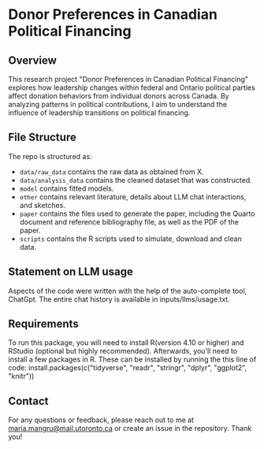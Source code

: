 # Donor Preferences in Canadian Political Financing

## Overview

This research project "Donor Preferences in Canadian Political Financing" explores how leadership changes within federal and Ontario political parties affect donation behaviors from individual donors across Canada. By analyzing patterns in political contributions, I aim to understand the influence of leadership transitions on political financing.


## File Structure

The repo is structured as:

-   `data/raw_data` contains the raw data as obtained from X.
-   `data/analysis_data` contains the cleaned dataset that was constructed.
-   `model` contains fitted models. 
-   `other` contains relevant literature, details about LLM chat interactions, and sketches.
-   `paper` contains the files used to generate the paper, including the Quarto document and reference bibliography file, as well as the PDF of the paper. 
-   `scripts` contains the R scripts used to simulate, download and clean data.


## Statement on LLM usage

Aspects of the code were written with the help of the auto-complete tool, ChatGpt. The entire chat history is available in inputs/llms/usage.txt.

## Requirements
To run this package, you will need to install R(version 4.10 or higher) and RStudio (optional but highly recommended). Afterwards, you'll need to install a few packages in R. These can be installed by running the this line of code: install.packages(c("tidyverse", "readr", "stringr", "dplyr", "ggplot2", "knitr"))

## Contact
For any questions or feedback, please reach out to me at maria.mangru@mail.utoronto.ca or create an issue in the repository. Thank you!
